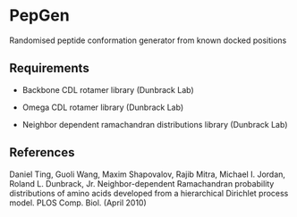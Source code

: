 # PepGen
Randomised peptide conformation generator from known docked positions

## Requirements
- Backbone CDL rotamer library (Dunbrack Lab)

- Omega CDL rotamer library (Dunbrack Lab)

- Neighbor dependent ramachandran distributions library (Dunbrack Lab)

## References

Daniel Ting, Guoli Wang, Maxim Shapovalov, Rajib Mitra, Michael I. Jordan, Roland L. Dunbrack, Jr. Neighbor-dependent Ramachandran probability distributions of amino acids developed from a hierarchical Dirichlet process model. PLOS Comp. Biol. (April 2010)

